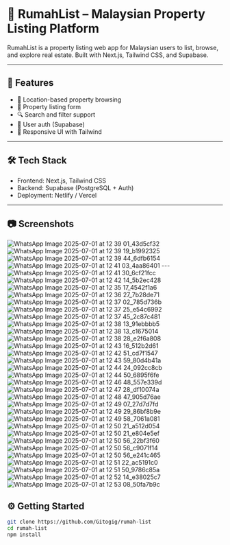 # 🏡 RumahList – Malaysian Property Listing Platform

RumahList is a property listing web app for Malaysian users to list, browse, and explore real estate. Built with Next.js, Tailwind CSS, and Supabase.

---

## 🚀 Features

- 📍 Location-based property browsing
- 📝 Property listing form
- 🔍 Search and filter support
- 🔐 User auth (Supabase)
- 🎨 Responsive UI with Tailwind

---

## 🛠️ Tech Stack

- Frontend: Next.js, Tailwind CSS
- Backend: Supabase (PostgreSQL + Auth)
- Deployment: Netlify / Vercel

---

## 📷 Screenshots

![WhatsApp Image 2025-07-01 at 12 39 01_43d5cf32](https://github.com/user-attachments/assets/6a34dae1-81d7-441d-a8c9-4f06d62db340)
![WhatsApp Image 2025-07-01 at 12 39 19_b1992325](https://github.com/user-attachments/assets/4d1ed4a9-d04f-4549-8af0-6587731c1bd5)
![WhatsApp Image 2025-07-01 at 12 39 44_6dfb6154](https://github.com/user-attachments/assets/683cf2fe-4039-4d2c-ae6f-2a1f5f9ad90c)
![WhatsApp Image 2025-07-01 at 12 41 03_4aa86401](https://github.com/user-attachments/assets/0e472554-93f2-4244-a6cc-6c4f5104536d)
---![WhatsApp Image 2025-07-01 at 12 41 30_6cf21fcc](https://github.com/user-attachments/assets/371befad-24c4-40e7-9770-93ac3eab913b)
![WhatsApp Image 2025-07-01 at 12 42 14_5b2ec428](https://github.com/user-attachments/assets/8165815f-7e1a-46a7-b24e-c87fb41ec76f)
![WhatsApp Image 2025-07-01 at 12 35 17_4542f1a6](https://github.com/user-attachments/assets/de7a90ed-1aa1-48b2-b46e-8d4d532509af)
![WhatsApp Image 2025-07-01 at 12 36 27_7b28de71](https://github.com/user-attachments/assets/ce2d616d-a63a-4a20-aeed-fbe97c69645f)
![WhatsApp Image 2025-07-01 at 12 37 02_785d736b](https://github.com/user-attachments/assets/1d6808af-8c3e-4279-8850-97ae02f1262d)
![WhatsApp Image 2025-07-01 at 12 37 25_e54c6992](https://github.com/user-attachments/assets/f4fa2fb7-0a78-4043-9cb9-73351b58f459)
![WhatsApp Image 2025-07-01 at 12 37 45_2c87c481](https://github.com/user-attachments/assets/a4d2ae2d-8e30-4a46-b4b3-c1c758268e7d)
![WhatsApp Image 2025-07-01 at 12 38 13_91ebbbb5](https://github.com/user-attachments/assets/be76583c-0443-4971-ac47-46d686d73313)
![WhatsApp Image 2025-07-01 at 12 38 13_c1675014](https://github.com/user-attachments/assets/e48e11b0-1e0e-4836-9f83-679126830a39)
![WhatsApp Image 2025-07-01 at 12 38 28_e2f6a808](https://github.com/user-attachments/assets/48c31dfd-772c-41d6-bd06-773287f43c1f)
![WhatsApp Image 2025-07-01 at 12 43 16_512b2d61](https://github.com/user-attachments/assets/7120c34b-5fea-46e9-90de-b0d092ffe657)
![WhatsApp Image 2025-07-01 at 12 42 51_cd7f1547](https://github.com/user-attachments/assets/c646edfd-18a2-4a9c-acd4-3df821e808ca)
![WhatsApp Image 2025-07-01 at 12 43 59_80d4b41a](https://github.com/user-attachments/assets/81079beb-bbca-42e1-886e-e0a9547bc8c1)
![WhatsApp Image 2025-07-01 at 12 44 24_092cc8cb](https://github.com/user-attachments/assets/e0d216b4-9e6d-4910-9040-a0ebbd160879)
![WhatsApp Image 2025-07-01 at 12 44 50_6895f6fe](https://github.com/user-attachments/assets/0c235fa1-ef31-455e-8017-eefbdd7c7add)
![WhatsApp Image 2025-07-01 at 12 46 48_557e339d](https://github.com/user-attachments/assets/79f8a2b1-a897-41e0-9475-91153e6586db)
![WhatsApp Image 2025-07-01 at 12 47 28_df10074a](https://github.com/user-attachments/assets/53cbb6e2-6ddc-4794-b91a-76e69cfd875a)
![WhatsApp Image 2025-07-01 at 12 48 47_905d76ae](https://github.com/user-attachments/assets/09469e60-a623-4f21-873b-a88139c7356b)
![WhatsApp Image 2025-07-01 at 12 49 07_27d7d7fd](https://github.com/user-attachments/assets/15ed30ed-7c81-4098-908a-92f1f6247b34)
![WhatsApp Image 2025-07-01 at 12 49 29_86bf8b9e](https://github.com/user-attachments/assets/cc055aa7-4424-4845-be8a-6986526268e8)
![WhatsApp Image 2025-07-01 at 12 49 58_7061a081](https://github.com/user-attachments/assets/8f4c0487-3dbb-4f46-a9a0-5faf501fb106)
![WhatsApp Image 2025-07-01 at 12 50 21_a512d054](https://github.com/user-attachments/assets/62e33bdf-d914-4526-9d05-5dfc8a412e4c)
![WhatsApp Image 2025-07-01 at 12 50 21_e804e5ef](https://github.com/user-attachments/assets/5e71ed94-70f3-4141-addd-054123b8968e)
![WhatsApp Image 2025-07-01 at 12 50 56_22bf3f60](https://github.com/user-attachments/assets/65efea9c-c3da-4f91-b24f-e79321731aca)
![WhatsApp Image 2025-07-01 at 12 50 56_c9071f14](https://github.com/user-attachments/assets/f5fdac27-0635-48db-ad66-74cb602dc77d)
![WhatsApp Image 2025-07-01 at 12 50 56_e241c465](https://github.com/user-attachments/assets/61cea541-b92f-4484-b5a3-5b7ccfb56795)
![WhatsApp Image 2025-07-01 at 12 51 22_ac5191c0](https://github.com/user-attachments/assets/964276f7-3e5e-4921-927b-6234f2579857)
![WhatsApp Image 2025-07-01 at 12 51 50_9786c85a](https://github.com/user-attachments/assets/b567c314-227a-4721-bd3b-1fea3141f169)
![WhatsApp Image 2025-07-01 at 12 52 14_e38025c7](https://github.com/user-attachments/assets/ea6fc7e0-a636-45e6-ac6c-3100db99042e)
![WhatsApp Image 2025-07-01 at 12 53 08_50fa7b9c](https://github.com/user-attachments/assets/27290d69-d81a-4714-a82c-0dfee1f84d43)
## ⚙️ Getting Started

```bash
git clone https://github.com/Gitogig/rumah-list
cd rumah-list
npm install
